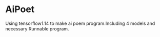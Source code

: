 # AiPoet
Using tensorflow1.14 to make ai poem program.Including 4 models and necessary Runnable program.
